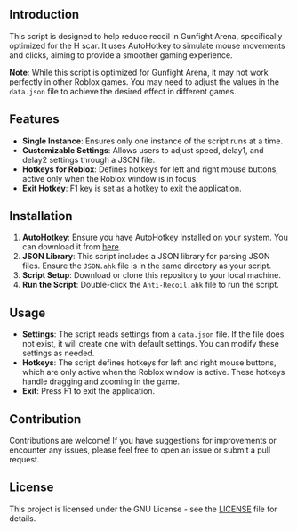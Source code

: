 
## Introduction

This script is designed to help reduce recoil in Gunfight Arena, specifically optimized for the H scar. It uses AutoHotkey to simulate mouse movements and clicks, aiming to provide a smoother gaming experience.

**Note**: While this script is optimized for Gunfight Arena, it may not work perfectly in other Roblox games. You may need to adjust the values in the `data.json` file to achieve the desired effect in different games.

## Features

- **Single Instance**: Ensures only one instance of the script runs at a time.
- **Customizable Settings**: Allows users to adjust speed, delay1, and delay2 settings through a JSON file.
- **Hotkeys for Roblox**: Defines hotkeys for left and right mouse buttons, active only when the Roblox window is in focus.
- **Exit Hotkey**: F1 key is set as a hotkey to exit the application.

## Installation

1. **AutoHotkey**: Ensure you have AutoHotkey installed on your system. You can download it from [here](https://www.autohotkey.com/).
2. **JSON Library**: This script includes a JSON library for parsing JSON files. Ensure the `JSON.ahk` file is in the same directory as your script.
3. **Script Setup**: Download or clone this repository to your local machine.
4. **Run the Script**: Double-click the `Anti-Recoil.ahk` file to run the script.

## Usage

- **Settings**: The script reads settings from a `data.json` file. If the file does not exist, it will create one with default settings. You can modify these settings as needed.
- **Hotkeys**: The script defines hotkeys for left and right mouse buttons, which are only active when the Roblox window is active. These hotkeys handle dragging and zooming in the game.
- **Exit**: Press F1 to exit the application.

## Contribution

Contributions are welcome! If you have suggestions for improvements or encounter any issues, please feel free to open an issue or submit a pull request.

## License

This project is licensed under the GNU License - see the [LICENSE](LICENSE) file for details.